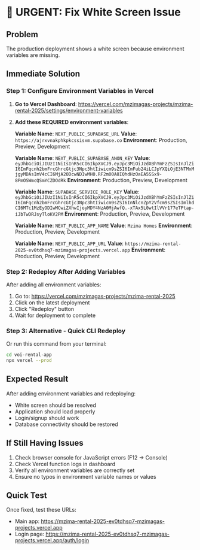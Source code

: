 # 🚨 URGENT: Fix White Screen Issue

## Problem
The production deployment shows a white screen because environment variables are missing.

## Immediate Solution

### Step 1: Configure Environment Variables in Vercel

1. **Go to Vercel Dashboard**: https://vercel.com/mzimagas-projects/mzima-rental-2025/settings/environment-variables

2. **Add these REQUIRED environment variables**:

   **Variable Name**: `NEXT_PUBLIC_SUPABASE_URL`
   **Value**: `https://ajrxvnakphkpkcssisxm.supabase.co`
   **Environment**: Production, Preview, Development

   **Variable Name**: `NEXT_PUBLIC_SUPABASE_ANON_KEY`
   **Value**: `eyJhbGciOiJIUzI1NiIsInR5cCI6IkpXVCJ9.eyJpc3MiOiJzdXBhYmFzZSIsInJlZiI6ImFqcnh2bmFrcGhrcGtjc3Npc3htIiwicm9sZSI6ImFub24iLCJpYXQiOjE3NTMxMjgyMDAsImV4cCI6MjA2ODcwNDIwMH0.RF2m00A8IQhdHzOaEA5SSx9-8PmOSWmcQSmYCZDOdRk`
   **Environment**: Production, Preview, Development

   **Variable Name**: `SUPABASE_SERVICE_ROLE_KEY`
   **Value**: `eyJhbGciOiJIUzI1NiIsInR5cCI6IkpXVCJ9.eyJpc3MiOiJzdXBhYmFzZSIsInJlZiI6ImFqcnh2bmFrcGhrcGtjc3Npc3htIiwicm9sZSI6InNlcnZpY2Vfcm9sZSIsImlhdCI6MTc1MzEyODIwMCwiZXhwIjoyMDY4NzA0MjAwfQ.-xTAx5L0wtIlVVr177eTPtap-iJbTwDRJsyTloKV2PM`
   **Environment**: Production, Preview, Development

   **Variable Name**: `NEXT_PUBLIC_APP_NAME`
   **Value**: `Mzima Homes`
   **Environment**: Production, Preview, Development

   **Variable Name**: `NEXT_PUBLIC_APP_URL`
   **Value**: `https://mzima-rental-2025-ev0tdhsq7-mzimagas-projects.vercel.app`
   **Environment**: Production, Preview, Development

### Step 2: Redeploy After Adding Variables

After adding all environment variables:

1. Go to: https://vercel.com/mzimagas-projects/mzima-rental-2025
2. Click on the latest deployment
3. Click "Redeploy" button
4. Wait for deployment to complete

### Step 3: Alternative - Quick CLI Redeploy

Or run this command from your terminal:
```bash
cd voi-rental-app
npx vercel --prod
```

## Expected Result

After adding environment variables and redeploying:
- White screen should be resolved
- Application should load properly
- Login/signup should work
- Database connectivity should be restored

## If Still Having Issues

1. Check browser console for JavaScript errors (F12 → Console)
2. Check Vercel function logs in dashboard
3. Verify all environment variables are correctly set
4. Ensure no typos in environment variable names or values

## Quick Test

Once fixed, test these URLs:
- Main app: https://mzima-rental-2025-ev0tdhsq7-mzimagas-projects.vercel.app
- Login page: https://mzima-rental-2025-ev0tdhsq7-mzimagas-projects.vercel.app/auth/login
